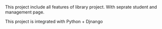 This project include all features of library project. With seprate student and management page.

This project is integrated with Python + Djnango

